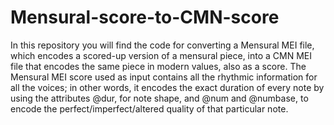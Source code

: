 # Mensural-score-to-CMN-score
In this repository you will find the code for converting a Mensural MEI file, 
which encodes a scored-up version of a mensural piece, into a CMN MEI file 
that encodes the same piece in modern values, also as a score. The Mensural MEI 
score used as input contains all the rhythmic information for all the voices; 
in other words, it encodes the exact duration of every note by using the 
attributes @dur, for note shape, and @num and @numbase, 
to encode the perfect/imperfect/altered quality of that particular note.
